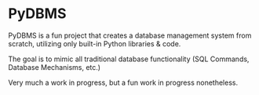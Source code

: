 # PyDBMS
PyDBMS is a fun project that creates a database management system from scratch, utilizing only built-in Python libraries &amp; code.

The goal is to mimic all traditional database functionality (SQL Commands, Database Mechanisms, etc.)

Very much a work in progress, but a fun work in progress nonetheless.
